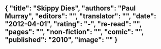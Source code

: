 {
 "title": "Skippy Dies",
 "authors": "Paul Murray",
 "editors": "",
 "translator": "",
 "date": "2012-04-01",
 "rating": "-",
 "re-read": "",
 "pages": "",
 "non-fiction": "",
 "comic": "",
 "published": "2010",
 "image": ""
}
---


